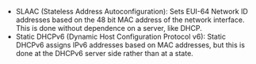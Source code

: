 - SLAAC (Stateless Address Autoconfiguration): Sets EUI-64 Network ID addresses based on the 48 bit MAC address of the network interface. This is done without dependence on a server, like DHCP.
- Static DHCPv6 (Dynamic Host Configuration Protocol v6):  Static DHCPv6 assigns IPv6 addresses based on MAC addresses, but this is done at the DHCPv6 server side rather than at a state. 
